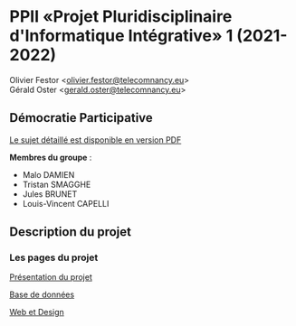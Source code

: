 # PPII «Projet Pluridisciplinaire d'Informatique Intégrative» 1 (2021-2022)

Olivier Festor <<olivier.festor@telecomnancy.eu>>  
Gérald Oster <<gerald.oster@telecomnancy.eu>>  


## Démocratie Participative

[Le sujet détaillé est disponible en version PDF](./Projet_2021_DP.pdf)

**Membres du groupe** :
- Malo DAMIEN
- Tristan SMAGGHE
- Jules BRUNET
- Louis-Vincent CAPELLI

## Description du projet

### Les pages du projet

[Présentation du projet](./Presentation/Présentation%20du%20projet%20Blabla%20Course%20e1b89179c1ef4fffa894779192809472.md)

[Base de données](./Presentation/Base%20de%20données%208f9b886f8c664d90a622cdc2437af808.md)

[Web et Design](./Presentation/Web%20et%20Design%20d19f6fb4b1424b1a8947d94a170c3be0.md)
